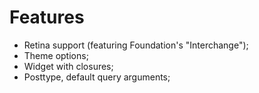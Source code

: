 # Features
- Retina support (featuring Foundation's "Interchange");
- Theme options;
- Widget with closures;
- Posttype, default query arguments;
